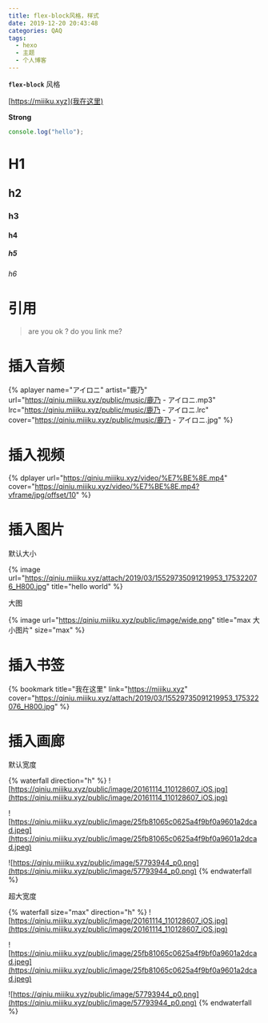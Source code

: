 ```yaml
---
title: flex-block风格，样式
date: 2019-12-20 20:43:48
categories: QAQ
tags:
  - hexo
  - 主题
  - 个人博客
---
```



**`flex-block`** 风格

[https://miiiku.xyz](我在这里)

**Strong**

```js
console.log("hello");
```

# H1

## h2

### h3

#### h4

##### h5

###### h6

# 引用

> are you ok ? do you link me?

# 插入音频

{% aplayer name="アイロニ" artist="鹿乃" url="https://qiniu.miiiku.xyz/public/music/鹿乃 - アイロニ.mp3" lrc="https://qiniu.miiiku.xyz/public/music/鹿乃 - アイロニ.lrc" cover="https://qiniu.miiiku.xyz/public/music/鹿乃 - アイロニ.jpg" %}

# 插入视频

{% dplayer url="https://qiniu.miiiku.xyz/video/%E7%BE%8E.mp4" cover="https://qiniu.miiiku.xyz/video/%E7%BE%8E.mp4?vframe/jpg/offset/10" %} 

# 插入图片

默认大小

{% image url="https://qiniu.miiiku.xyz/attach/2019/03/15529735091219953_175322076_H800.jpg" title="hello world" %}

大图

{% image url="https://qiniu.miiiku.xyz/public/image/wide.png" title="max 大小图片" size="max" %}


# 插入书签

{% bookmark title="我在这里" link="https://miiiku.xyz" cover="https://qiniu.miiiku.xyz/attach/2019/03/15529735091219953_175322076_H800.jpg" %}

# 插入画廊

默认宽度

{% waterfall direction="h" %}
![https://qiniu.miiiku.xyz/public/image/20161114_110128607_iOS.jpg](https://qiniu.miiiku.xyz/public/image/20161114_110128607_iOS.jpg)

![https://qiniu.miiiku.xyz/public/image/25fb81065c0625a4f9bf0a9601a2dcad.jpeg](https://qiniu.miiiku.xyz/public/image/25fb81065c0625a4f9bf0a9601a2dcad.jpeg)

![https://qiniu.miiiku.xyz/public/image/57793944_p0.png](https://qiniu.miiiku.xyz/public/image/57793944_p0.png)
{% endwaterfall %}

超大宽度

{% waterfall size="max" direction="h" %}
![https://qiniu.miiiku.xyz/public/image/20161114_110128607_iOS.jpg](https://qiniu.miiiku.xyz/public/image/20161114_110128607_iOS.jpg)

![https://qiniu.miiiku.xyz/public/image/25fb81065c0625a4f9bf0a9601a2dcad.jpeg](https://qiniu.miiiku.xyz/public/image/25fb81065c0625a4f9bf0a9601a2dcad.jpeg)

![https://qiniu.miiiku.xyz/public/image/57793944_p0.png](https://qiniu.miiiku.xyz/public/image/57793944_p0.png)
{% endwaterfall %}